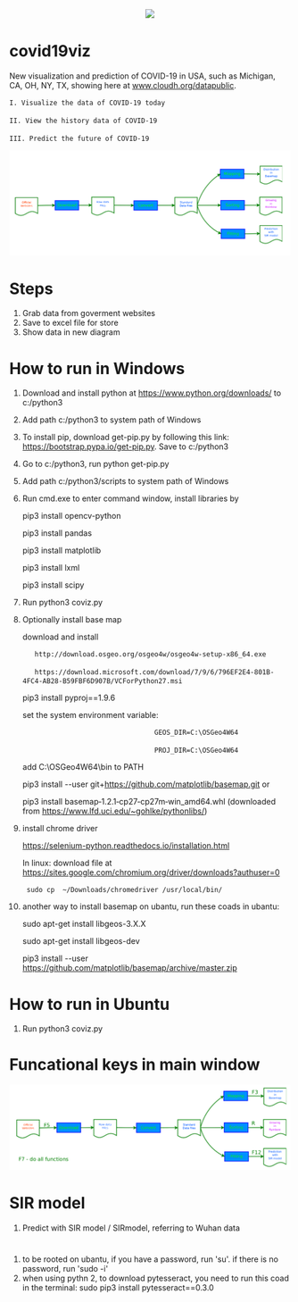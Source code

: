 <div align="center">
  <img src="http://www.cloudh.org/img/icon_appstorego.png">
</div>

# covid19viz
New visualization and prediction of COVID-19 in USA, such as Michigan, CA, OH, NY, TX, showing here at www.cloudh.org/datapublic.

    I. Visualize the data of COVID-19 today

    II. View the history data of COVID-19

    III. Predict the future of COVID-19

<div align="center">
  <img src="./doc/coviz_functions.png">
</div>

# Steps
1. Grab data from goverment websites
2. Save to excel file for store
3. Show data in new diagram

# How to run in Windows
1. Download and install python at https://www.python.org/downloads/ to c:/python3
2. Add path c:/python3 to system path of Windows
3. To install pip, download get-pip.py by following this link: https://bootstrap.pypa.io/get-pip.py. Save to c:/python3
4. Go to c:/python3, run python get-pip.py
5. Add path c:/python3/scripts to system path of Windows
6. Run cmd.exe to enter command window, install libraries by 

     pip3 install opencv-python
     
     pip3 install pandas
     
     pip3 install matplotlib
     
     pip3 install lxml
     
     pip3 install scipy

7. Run python3 coviz.py
8. Optionally install base map
 
     download and install
     
          http://download.osgeo.org/osgeo4w/osgeo4w-setup-x86_64.exe
   
          https://download.microsoft.com/download/7/9/6/796EF2E4-801B-4FC4-AB28-B59FBF6D907B/VCForPython27.msi
     
     pip3 install pyproj==1.9.6
   
     set the system environment variable: 
     
                                        GEOS_DIR=C:\OSGeo4W64
   
                                        PROJ_DIR=C:\OSGeo4W64
                                                         
     add    C:\OSGeo4W64\bin to PATH
   
     pip3 install --user git+https://github.com/matplotlib/basemap.git or 
     
     pip3 install basemap‑1.2.1‑cp27‑cp27m‑win_amd64.whl (downloaded from https://www.lfd.uci.edu/~gohlke/pythonlibs/)
 9. install chrome driver
 
     https://selenium-python.readthedocs.io/installation.html
     
     In linux: 
         download file at https://sites.google.com/chromium.org/driver/downloads?authuser=0
         
         sudo cp  ~/Downloads/chromedriver /usr/local/bin/

10. another way to install basemap on ubantu, run these coads in ubantu:

    sudo apt-get install libgeos-3.X.X
    
    sudo apt-get install libgeos-dev
    
    pip3 install --user https://github.com/matplotlib/basemap/archive/master.zip

# How to run in Ubuntu
1. Run python3 coviz.py

# Funcational keys in main window
<div align="center">
  <img src="./doc/coviz_function_keys.png">
</div>

# SIR model
1. Predict with SIR model / SIRmodel, referring to Wuhan data

#
1. to be rooted on ubantu, if you have a password, run 'su'. if there is no password, run 'sudo -i'
2. when using pythn 2, to download pytesseract, you need to run this coad in the terminal: 
    sudo pip3 install pytesseract==0.3.0



